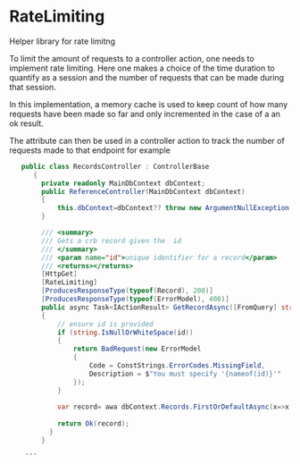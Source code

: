 # RateLimiting
Helper library for rate limitng 


To limit the amount of requests to a controller action, one needs to implement rate limiting. 
Here one makes a choice of the time duration to quantify as a session and the number of requests that 
can be made during that session. 

In this implementation, a memory cache is used to keep count of how many requests have been made so far and only incremented 
in the case of a an ok result.


The attribute can then be used in a controller action to track the number of requests made to that endpoint
for example 

```C#
   public class RecordsController : ControllerBase
      {
        private readonly MainDbContext dbContext;
        public ReferenceController(MainDbContext dbContext)
        {            
            this.dbContext=dbContext?? throw new ArgumentNullException(nameof(dbContext));
        }

        /// <summary>
        /// Gets a crb record given the  id
        /// </summary>
        /// <param name="id">unique identifier for a record</param>
        /// <returns></returns>
        [HttpGet]
        [RateLimiting]
        [ProducesResponseType(typeof(Record), 200)]
        [ProducesResponseType(typeof(ErrorModel), 400)]
        public async Task<IActionResult> GetRecordAsync([FromQuery] string id)
        {
            // ensure id is provided
            if (string.IsNullOrWhiteSpace(id))
            {
                return BadRequest(new ErrorModel
                {
                    Code = ConstStrings.ErrorCodes.MissingField,
                    Description = $"You must specify '{nameof(id)}'"
                });
            }
            
            var record= awa dbContext.Records.FirstOrDefaultAsync(x=>x.Id=id);
            
            return Ok(record);
          }
        }
          
    ```
